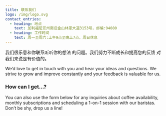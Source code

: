 ```yaml
---
title: 联系我们
logo: /img/logo.svg
contact_entries:
  - heading: 地点
    text: 加利福尼亚州南旧金山林恩大道3153号，邮编:94080
  - heading: 工作时间
    text: 周一至周六:上午9点至晚上7点，周日休息
---
```

我们很乐意和你联系听听你的想法
的问题。我们努力不断成长和提高您的反馈
对我们来说是有价值的。

We’d love to get in touch with you and hear your ideas and
questions. We strive to grow and improve constantly and your feedback
is valuable for us.

<h3 class="f4 b lh-title mb2">How can I get…?</h3>

You can also use the form below for any inquiries about coffee
availability, monthly subscriptions and scheduling a 1-on-1 session
with our baristas. Don’t be shy, drop us a line!

